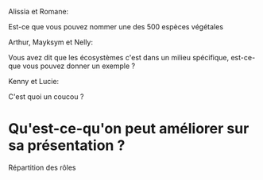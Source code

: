 Alissia et Romane:

Est-ce que vous pouvez nommer une des 500 espèces végétales

Arthur, Mayksym et Nelly:

Vous avez dit que les écosystèmes c'est dans un milieu spécifique, est-ce-que vous pouvez donner un exemple ? 

Kenny et Lucie:

C'est quoi un coucou ?
# Qu'est-ce-qu'on peut améliorer sur sa présentation ?

Répartition des rôles 